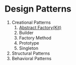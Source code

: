 # Design Patterns
1. Creational Patterns
   1. [Abstract Factory(Kit)](/abstract-factory/README.md)
   2. Builder
   3. Factory Method
   4. Prototype
   5. Singleton
2. Structural Patterns
3. Behavioral Patterns